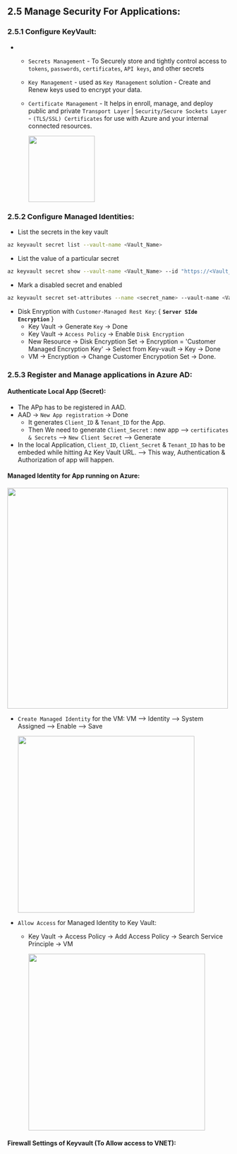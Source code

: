 ## 2.5 Manage Security For Applications:

### 2.5.1 Configure KeyVault:

* 
  * `Secrets Management` - To Securely store and tightly control access to `tokens`, `passwords`, `certificates`, `API keys`, and other secrets
  * `Key Management` - used as `Key Management` solution - Create and Renew keys used to encrypt your data.
  * `Certificate Management` - It helps in enroll, manage, and deploy public and private `Transport Layer` | `Security/Secure Sockets Layer` - `(TLS/SSL) Certificates` for use with Azure and your internal connected resources.

    <img src="https://user-images.githubusercontent.com/24938159/123501438-8f0c0200-d662-11eb-9d00-171bff58262d.png" width="150">


### 2.5.2 Configure Managed Identities:

* List the secrets in the key vault

```sh
az keyvault secret list --vault-name <Vault_Name>
```

* List the value of a particular secret

```sh
az keyvault secret show --vault-name <Vault_Name> --id "https://<Vault_Name>.vault.azure.net/secrets/<ID>"
```

* Mark a disabled secret and enabled

```sh
az keyvault secret set-attributes --name <secret_name> --vault-name <Vault_Name> --version "03daa86af5894027890852d0d8e76d04" --enabled true
``` 

* Disk Enryption with `Customer-Managed Rest Key`: { **`Server SIde Encryption`** }
  * Key Vault -> Generate `Key` -> Done
  * Key Vault -> `Access Policy` -> Enable `Disk Encryption`
  * New Resource -> Disk Encryption Set -> Encryption = 'Customer Managed Encryption Key' -> Select from Key-vault -> Key -> Done
  * VM -> Encryption -> Change Customer Encrypotion Set -> Done.



### 2.5.3 Register and Manage applications in Azure AD:

#### Authenticate Local App (Secret):

* The APp has to be registered in AAD.
* AAD -> `New App registration` -> Done
  * It generates `Client_ID` & `Tenant_ID` for the App.
  * Then We need to generate `Client_Secret` : new app --> `certificates & Secrets` --> `New Client Secret` --> Generate
* In the local Application, `Client_ID`, `Client_Secret` & `Tenant_ID` has to be embeded while hitting Az Key Vault URL. --> This way, Authentication & Authorization of app will happen.

#### Managed Identity for App running on Azure:

  <img src="https://user-images.githubusercontent.com/24938159/123510738-cbf3eb00-d69a-11eb-9c2a-007e45d48dee.png" width="500">

* `Create Managed Identity` for the VM: VM --> Identity --> System Assigned --> Enable --> Save

    <img src="https://user-images.githubusercontent.com/24938159/123510878-98fe2700-d69b-11eb-8200-5a61aece0ea3.png" width="400">

* `Allow Access` for Managed Identity to Key Vault:
  * Key Vault -> Access Policy -> Add Access Policy -> Search Service Principle -> VM
  
    <img src="https://user-images.githubusercontent.com/24938159/123510922-d367c400-d69b-11eb-89d2-5d8c29d44fd8.png" width="400">


#### Firewall Settings of Keyvault (To Allow access to VNET): 



